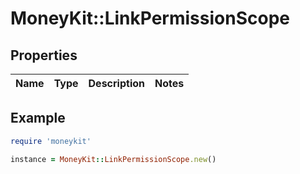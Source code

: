 # MoneyKit::LinkPermissionScope

## Properties

| Name | Type | Description | Notes |
| ---- | ---- | ----------- | ----- |

## Example

```ruby
require 'moneykit'

instance = MoneyKit::LinkPermissionScope.new()
```


